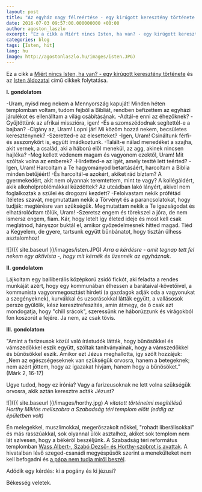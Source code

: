 ```yaml
---
layout: post
title: "Az egyház nagy félreértése - egy kirúgott keresztény története III. rész"
date: 2016-07-03 09:57:00.000000000 +00:00
author: agoston_laszlo
excerpt: "Ez a cikk a Miért nincs Isten, ha van? - egy kirúgott keresztény története és az Isten áldozatai című cikkek folytatása."
categories: blog
tags: [Isten, hit]
lang: hu
image: http://agostonlaszlo.hu/images/isten.JPG)
---
```

Ez a cikk a [Miért nincs Isten, ha van? - egy kirúgott keresztény története](http://agostonlaszlo.hu/hu/blog/51-miert-nincs-isten-ha-van) és az [Isten áldozatai](http://agostonlaszlo.hu/hu/blog/59-isten-aldozatai-egy-kirugott-kereszteny-tortenete-ii-resz) című cikkek folytatása.


**I. gondolatom**

-Uram, nyisd meg nekem a Mennyország kapuját! Minden héten templomban voltam, tudom fejből a Bibliát, rendben befizettem az egyházi járulékot és ellenálltam a világ csábításának.
-Adtál-e enni az éhezőknek?
-Gyűjtöttünk az afrikai misszióra, igen!
-És a szomszédodnak segítettél-e a bajban?
-Cigány az, Uram! Lopni jár! Mi közöm hozzá nekem, becsületes kereszténynek?
-Szeretted-e az elesetteket?
-Igen, Uram! Csináltunk férfi- és asszonykört is, együtt imádkoztunk.
-Talált-e nálad menedéket a szajha, akit vernek, a család, aki a háború elől menekül, az agg, akinek nincsen hajléka?
-Meg kellett védenem magam és vagyonom ezektől, Uram! Mit szóltak volna az emberek?
-Hirdetted-e az igét, amely testté lett teérted?
-Igen, Uram! Harcoltam a Te hagyományod betartásáért, harcoltam a Biblia minden betűjéért!
-És harcoltál-e azokért, akiket rád bíztam? A gyermekedért, akit nem olyannak teremtettem, mint te vagy? A kollégáidért, akik alkoholproblémákkal küzdöttek? Az utcádban lakó lányért, akivel nem foglalkoztak a szülei és drogozni kezdett?
-Felolvastam nekik prófétád ítéletes szavát, megmutattam nekik a Törvényt és a parancsolatokat, hogy tudják: megtérésre van szükségük. Megmutattam nekik a Te igazságodat és elhatárolódtam tőlük, Uram!
-Szeretsz engem és törekszel a jóra, de nem ismersz engem, fiam. Kár, hogy letelt így életed ideje és most kell csak meglátnod, hányszor buktál el, amikor győzedelmesnek hitted magad. Tiéd a Kegyelem, de gyere, tartsunk együtt bűnbánatot, hogy tisztán ülhess asztalomhoz!

![]({{ site.baseurl }}/images/isten.JPG)
*Arra a kérdésre - amit tegnap tett fel nekem egy aktivista -, hogy mit kérnék és üzennék az egyháznak.*

**II. gondolatom**

Lájkoltam egy balliberális középkorú zsidó fickót, aki feladta a rendes munkáját azért, hogy egy kommunában élhessen a barátaival-követőivel, a kommunista vagyonmegosztást hirdeti (a gazdagok adják oda a vagyonukat a szegényeknek), kurvákkal és uzsorásokkal látták együtt, a vallásosok persze gyűlölik, kész keresztrefeszítés, amin átmegy, de ő csak azt mondogatja, hogy "chill srácok", szeressünk ne háborúzzunk és virágokból fon koszorút a fejére. Ja nem, az csak tövis.

**III. gondolatom**

"Amint a farizeusok közül való írástudók látták, hogy bűnösökkel és vámszedőkkel eszik együtt, szóltak tanítványainak, hogy a vámszedőkkel és bűnösökkel eszik. Amikor ezt Jézus meghallotta, így szólt hozzájuk: „Nem az egészségeseknek van szükségük orvosra, hanem a betegeknek; nem azért jöttem, hogy az igazakat hívjam, hanem hogy a bűnösöket.” (Márk 2, 16-17)

Ugye tudod, hogy ez irónia? Vagy a farizeusoknak ne lett volna szükségük orvosra, akik aztán keresztre adták Jézust?

![]({{ site.baseurl }}/images/horthy.jpg)
*A vitatott történelmi megítélésű Horthy Miklós mellszobra a Szabadság téri templom előtt (eddig az épületben volt)*

Én melegekkel, muszlimokkal, megerőszakolt nőkkel, "rohadt liberálisokkal" és más rasszúakkal, sok olyannal ülök asztalhoz, akiket sok templom nem lát szívesen, hogy a békéről beszéljünk. A Szabadság téri református templomban [Wass Albert-, Szabó Dezső- és Horthy-szobrot is avattak](http://www.168ora.hu/itthon/horthy-miklos-ifj-hegedus-lorant-jobbik-reformatus-egyhaz-tiltakozas-palastjog-120457.html). A hivatalban lévő szeged-csanádi megyéspüsök szerint a menekülteket nem kell befogadni és [a pápa nem tudja miről beszél](http://index.hu/belfold/2015/09/08/kiss-rigo_a_papa_nem_tudja_mirol_beszel/).

Adódik egy kérdés: ki a pogány és ki jézusi?

Békesség veletek.

